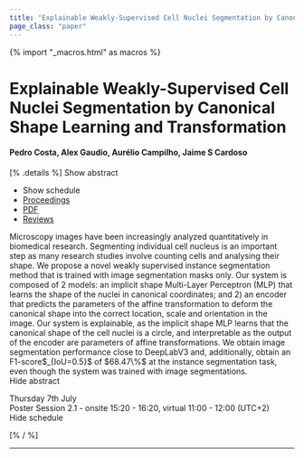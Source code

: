 ```yaml
---
title: "Explainable Weakly-Supervised Cell Nuclei Segmentation by Canonical Shape Learning and Transformation"
page_class: "paper"
---
```


{% import "_macros.html" as macros %}

# Explainable Weakly-Supervised Cell Nuclei Segmentation by Canonical Shape Learning and Transformation

#### Pedro Costa, Alex Gaudio, Aurélio Campilho, Jaime S Cardoso

[% .details %]
<a class="toggle_visibility" data-selector=".abstract" data-level="3">Show abstract</a>
- <a class="toggle_visibility" data-selector=".schedule" data-level="3">Show schedule</a>
- <a href="">Proceedings</a>
- <a href="https://openreview.net/pdf?id=k7JurYNOhQA">PDF</a>
- <a href="https://openreview.net/forum?id=k7JurYNOhQA">Reviews</a>

<p>
    <span class="abstract">
        Microscopy images have been increasingly analyzed quantitatively in biomedical research. Segmenting individual cell nucleus is an important step as many research studies involve counting cells and analysing their shape.  We propose a novel weakly supervised instance segmentation method that is trained with image segmentation masks only.  Our system is composed of 2 models: an  implicit shape Multi-Layer Perceptron (MLP) that learns the shape of the nuclei in canonical coordinates; and 2) an encoder that predicts the parameters of the affine transformation to deform the canonical shape into the correct location, scale and orientation in the image. Our system is explainable, as the implicit shape MLP learns that the canonical shape of the cell nuclei is a circle, and interpretable as the output of the encoder are parameters of affine transformations. We obtain image segmentation performance close to DeepLabV3 and, additionally, obtain an F1-score$_{IoU=0.5}$ of $68.47\%$ at the instance segmentation task, even though the system was trained with image segmentations.
        <br>
        <span class="actions"><a class="toggle_visibility" data-level="2">Hide abstract</a></span>
    </span>
</p>

<p>
    <span class="schedule">
        Thursday 7th July<br>Poster Session 2.1 - onsite 15:20 - 16:20, virtual 11:00 - 12:00 (UTC+2)
        <br>
        <span class="actions"><a class="toggle_visibility" data-level="2">Hide schedule</a></span>
    </span>
</p>

[% / %]


---
<!-- { macros.presentation('', '', 720, 450) } -->
